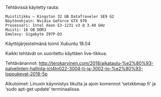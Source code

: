 Tehtävissä käytetty rauta:

    Muistitikku – Kingston 32 GB DataTraveler SE9 G2
    Näytönohjain: Nvidia GeForce GTX 970
    Prosessori: Intel Xeon E3-1231 v3 @ 3.40 GHz
    Muisti: 16 GB DDR3
    Emolevy: Gigabyte Z97P-D3

Käyttöjärjestelmänä toimii Xubuntu 18.04

Kaikki tehtävät on suoritettu käyttäen live-tikkua.

Tehtävänannot: http://terokarvinen.com/2018/aikataulu-%e2%80%93-palvelinten-hallinta-ict4tn022-3004-ti-ja-3002-to-%e2%80%93-loppukevat-2018-5p

Alkutoimet: Linuxin käynnistys tikulta ja ajoin komennot ‘setxkbmap fi’ ja ‘sudo apt-get update’ terminaalissa.
